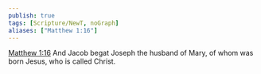 ```yaml
---
publish: true
tags: [Scripture/NewT, noGraph]
aliases: ["Matthew 1:16"]
---
```

[Matthew 1:16](https://churchofjesuschrist.org/study/scriptures/nt/matt/1?lang=eng&id=p16#p16) And Jacob begat Joseph the husband of Mary, of whom was born Jesus, who is called Christ.
